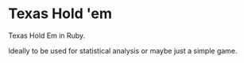 # Texas Hold 'em #

Texas Hold Em in Ruby.

Ideally to be used for statistical analysis or maybe just a simple game.
